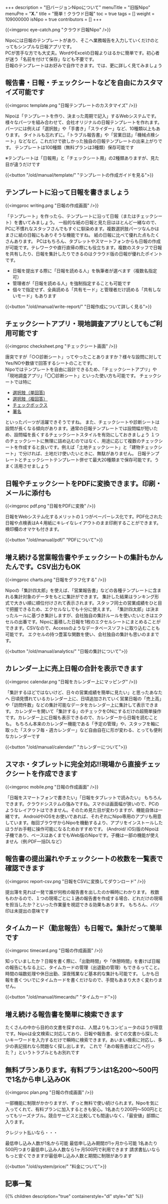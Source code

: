 +++
description = "旧バージョンNipoについて"
menuTitle = "旧版Nipo"
menuPre = "<b>X.</b>"
title = "簡単！クラウド日報"
toc = true
tags = []
weight = 109000000
isNipo = true
contributors = []
+++

{{<imgproc eye-catch.png "クラウド日報Nipo" />}}

Nipoには日報のテンプレートがあり、そこへ業務報告を入力していくだけのとってもシンプルな日報アプリです。<br />
PCが苦手な方でも大丈夫。WordやExcelの日報よりはるかに簡単です。初心者が迷う「名前を付けて保存」なども不要です。<br />
日報のテンプレートはお好みで自作できます。では、更に詳しく見てみましょう

## 報告書・日報・チェックシートなどを自由にカスタマイズ可能です

{{<imgproc template.png "日報テンプレートのカスタマイズ" />}}

Nipoは「テンプレートを作り、決まった周期で記入」するWebシステムです。
様々なパーツを組み合わせて、会社オリジナルの日報テンプレートを作れます。パーツには例えば「選択肢」や「手書き」「スライダー」など、10種類以上もあります。
タイトルも忘れずに。「トラブル報告書」や「営業日誌」「機械点検シート」などなど。これだけで欲しかった独自の日報テンプレートの出来上がりです。
テンプレートは100種類（無料プランは3種類）保存可能です

※テンプレートは「日報用」と「チェックシート用」の2種類ありますが、見た目が違うだけです

{{<button "/old/manual/template/" "テンプレートの作成ガイドを見る">}}

## テンプレートに沿って日報を書きましょう

{{<imgproc writing.png "日報の作成画面" />}}

「テンプレート」を作ったら、テンプレートに沿って日報（またはチェックシート）を書いてみましょう。
一般的な紙の日報と見た目はほとんど一緒なので、PCに不慣れなスタッフさんでもすぐに馴染めます。複数選択肢パーツなんかはまさに紙の日報にもありそうな機能ですね。
紙の日報に比べて優れた点もたくさんあります。
PCはもちろん、タブレットやスマートフォンからも日報の作成が可能です。テレワークや直行直帰の際にも役立ちます。複数のスタッフで日報を共有したり、日報を集計したりできるのはクラウド版の日報が優れたポイントです。

- 日報を提出する際に「日報を読める人」を執筆者が選べます（複数名指定可）
- 管理者が「日報を読める人」を強制指定することも可能です
- 個々で指定せず、全員読める「共有モード」と管理者だけ読める「共有しないモード」もあります

{{<button "/old/manual/write-report/" "日報作成について詳しく見る">}}

## チェックシートアプリ・現地調査アプリとしてもご利用可能です

{{<imgproc checksheet.png "チェックシート画面" />}}

唐突ですが「○○診断シート」ってやったことありますか？様々な設問に対してYes/NOや数値で回答するシートのことです。<br />
Nipoではテンプレートを自由に設計できるため、「チェックシートアプリ」や「現地調査アプリ」「〇〇診断シート」といった使い方も可能です。
チェックシートでは特に

- [選択肢（単回答)](/old/parts/select/)
- [選択肢（複回答）](/old/parts/selects/)
- [チェックボックス](/old/parts/checkbox/)
- [署名](/old/parts/sign/)

といったパーツが活躍できそうですね。
また、チェックシートや診断シートは設問が長くなる傾向があります。通常の日報テンプレートでは設問幅が短いため、設問幅を長くするチェックシートスタイルを有効にしておきましょう
１つのチェックシートに無理に詰め込むのではなく、用途に応じて複数のチェックシートを作成すると良いです。例えば「土地チェックシート」と「建物チェックシート」で分ければ、土地だけ使いたいときに、無駄がありません。
日報テンプレートとチェックシートテンプレート併せて最大20種類まで保存可能です。うまく活用させましょう

## 日報やチェックシートをPDFに変換できます。印刷・メールに添付も

{{<imgproc pdf.png "日報をPDFに変換" />}}

日報をWebシステム化するメリットの１つがペーパーレス化です。PDF化された日報や点検表はA４用紙にキレイなレイアウトのまま印刷することができます。検印欄のオマケも付きます。

{{<button "/old/manual/pdf/" "PDFについて">}}

## 増え続ける営業報告書やチェックシートの集計もかんたんです。CSV出力もOK

{{<imgproc charts.png "日報をグラフ化する" />}}

Nipoの「集計四太郎」を使えば、「営業報告書」などの各種テンプレートに含まれる集計対象のデータをもとに集計ができます。
集計した結果はランキング形式で大きい順に順位付けされて表示されます。スタッフ同士の営業成績をひと目で把握できるため、エクセルなしでも十分に使えます。
「集計四太郎」は決まったルールに基づき集計しますが、会社独自の集計ルールを使いたいときはエクセルの出番です。Nipoに蓄積した日報を1枚のエクセルシートにまとめることができます。CSVなので、Accessのようなデータベースソフトに取り込むことも可能です。
エクセルの持つ豊富な関数を使い、会社独自の集計も思いのままです。

{{<button "/old/manual/analytics/" "日報の集計について">}}

## カレンダー上に売上日報の合計を表示できます

{{<imgproc calendar.png "日報をカレンダー上にマッピング" />}}

「集計するほどではないけど、日々の営業成績を簡単に見たい」と思ったあなたへ
日頃見慣れているカレンダー上に、日頃追加されていく営業日報の「売上高」や「訪問件数」などの集計可能なデータをカレンダー上に集計して表示できます。
カレンダーを開いて「集計する」のチェックをONにするだけの超簡単操作です。カレンダー上に日報も表示できるので、カレンダーから日報を読むことも。
もちろん本来のカレンダー機能である「予定の管理」や、スタッフを軸に取った「スタッフ毎・週カレンダー」など自由自在に形が変わる、とっても便利なカレンダーです

{{<button "/old/manual/calendar/" "カレンダーについて">}}

## スマホ・タブレットに完全対応!!現場から直接チェックシートを作成できます

{{<imgproc mobile.png "日報の作成画面" />}}

「日報をスマートフォンで書きたい」「日報をタブレットで読みたい」
もちろんできます。クラウドシステムの強みですね。スマホは画面幅が狭いので、PCのようなレイアウトはできません。そのため見た目が変わりますが、機能自体は一緒です。
AndroidやiOSをお使いであれば、それぞれにNipo専用のアプリも用意しています。毎回ブラウザからNipoを機動するより、アプリをインストールしたほうがお手軽に操作可能になるためおすすめです。
(Android/ iOS)版のNipoは子機であり、ベースはあくまでもWeb版のNipoです。子機は一部の機能が使えません（例:PDF一括DLなど）

## 報告書の提出漏れやチェックシートの枚数を一覧表で確認できます

{{<imgproc report-csv.png "日報をCSVに変換してダウンロード" />}}

提出簿を見れば一発で誰が何枚の報告書を出したのか瞬時にわかります。
枚数もわかるので、１つの現場ごとに１通の報告書を作成する場合、どれだけの現場を担当したか？といった作業量を視認できる効果もあります。
もちろん、バツ印は未提出の意味です

## タイムカード（勤怠報告）も日報で。集計だって簡単です

{{<imgproc timecard.png "日報の作成画面" />}}

知っていましたか？日報を書く際に、「出勤時間」や「休憩時間」を書けば日報の報告にもなる上に、タイムカードの管理（出退勤の管理）もできるってこと。時間の端数処理や休日出勤、深夜残業など基本的な集計も可能です。
しかも日報を書くついでにタイムカードを書くだけなので、手間もあまり大きく変わりません。

{{<button "/old/manual/timecards/" "タイムカード">}}

## 増え続ける報告書を簡単に検索できます

たくさんの中から目的の文書を探すのは、人間よりもコンピュータのほうが得意です。Nipoは全文検索に対応しており、日報や報告書、全ての文書から探したいキーワードを入力するだけで瞬時に検索できます。あいまい検索に対応し、多少の表記揺れなら問題なく探し出します。
これで「あの報告書はどこへ行った？」というトラブルともお別れです

## 無料プランあります。有料プランは1名200〜500円で1名から申し込みOK

{{<imgproc plan.png "日報の作成画面" />}}

一部機能に制限がかかりますが、ずっと無料で使い続けられます。Nipoを気に入ってくれて、有料プランに加入するときも安心。1名あたり200円〜500円ととってもリーズナブル。競合サービスと比較しても間違いなく、「最安値」部類に入ります。

クレジット払いなら・・・

最低申し込み人数が1名から可能
最低申し込み期間が1ヶ月から可能
1名あたり500円つまり最低申し込み人数なら1ヶ月500円で利用できます
請求書払いならもっと安くできますが最低申し込み人数と期間に制限があります

{{<button "/old/system/price/" "料金について">}}

## 記事一覧

{{% children description="true" containerstyle="dl" style="dt" %}}

